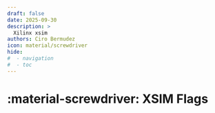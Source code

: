 ```yaml
---
draft: false
date: 2025-09-30
description: >
  Xilinx xsim
authors: Ciro Bermudez
icon: material/screwdriver
hide: 
#  - navigation
#  - toc
---
```


# :material-screwdriver: XSIM Flags
